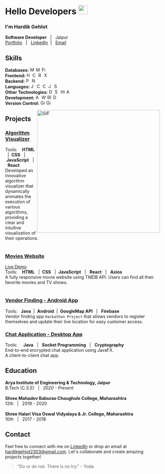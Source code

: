 # Hello Developers <img src="https://firebasestorage.googleapis.com/v0/b/hardikgehlot-portfolio.appspot.com/o/wink.gif?alt=media&token=c424546c-9905-4041-8e41-d1e024db91fc" width="30px">
### I'm Hardik Gehlot
**Software Developer** &nbsp; | &nbsp; Jaipur<br>
[Portfolio](https://hardikgehlot-portfolio.web.app/) &nbsp; | &nbsp;
[LinkedIn](https://www.linkedin.com/in/hardik-gehlot2303/)&nbsp; | &nbsp;
[Email](mailto:hardikgehlot2303@gmail.com)

## Skills

**Databases:**
<img src="https://firebasestorage.googleapis.com/v0/b/hardikgehlot-portfolio.appspot.com/o/mongodb.png?alt=media&token=1739d344-cdf4-466b-9114-9c8d030aa8a4" alt="MongoDB" width="15" height="15">
<img src="https://firebasestorage.googleapis.com/v0/b/hardikgehlot-portfolio.appspot.com/o/mysql.png?alt=media&token=e04c78e0-22e1-4983-a416-18ead0fd0f8c" alt="MySQL" width="15" height="15">
<img src="https://firebasestorage.googleapis.com/v0/b/hardikgehlot-portfolio.appspot.com/o/firebase.png?alt=media&token=a3ce3056-d46c-4e87-8928-f8073a7e4b33" alt="Firebase" width="15" height="15"><br>
**Frontend:**
<img src="https://firebasestorage.googleapis.com/v0/b/hardikgehlot-portfolio.appspot.com/o/html5.png?alt=media&token=2532ee08-fc89-44f8-9e5c-bb054d2daed5" alt="HTML" width="15" height="15">
<img src="https://firebasestorage.googleapis.com/v0/b/hardikgehlot-portfolio.appspot.com/o/css3.png?alt=media&token=642b560f-36ee-42db-a083-88dc9aae4e9b" alt="CSS" width="15" height="15">
<img src="https://firebasestorage.googleapis.com/v0/b/hardikgehlot-portfolio.appspot.com/o/react.png?alt=media&token=f3ee31c2-55f6-4d7b-87c9-78cbad6168e8" alt="React" width="15" height="15">
<img src="https://img.icons8.com/ultraviolet/40/xml.png" alt="XML" width="15" height="15"><br>
**Backend:**
<img src="https://firebasestorage.googleapis.com/v0/b/hardikgehlot-portfolio.appspot.com/o/php.svg?alt=media&token=9a0a745c-d16a-4ecd-a6e0-af47c639fa39" alt="PHP" width="15" height="15">
<img src="https://firebasestorage.googleapis.com/v0/b/hardikgehlot-portfolio.appspot.com/o/node-js.svg?alt=media&token=1b9e79f3-de16-4e96-ac14-2ffbe043337c" alt="NodeJs" width="15" height="15"><br>
**Languages:**
<img src="https://firebasestorage.googleapis.com/v0/b/hardikgehlot-portfolio.appspot.com/o/java.svg?alt=media&token=84634ab5-33de-4411-b528-b980ab6b1e2c" alt="Java" width="15" height="15">
<img src="https://img.icons8.com/fluency/48/c-plus-plus-logo.png" alt="C++" width="15" height="15">
<img src="https://img.icons8.com/color/48/c-programming.png" alt="C" width="15" height="15">
<img src="https://firebasestorage.googleapis.com/v0/b/hardikgehlot-portfolio.appspot.com/o/javascript.png?alt=media&token=7656d9fa-72bb-4dc5-9506-456fc15d7e4a" alt="JavaScript" width="15" height="15">
<img src="https://firebasestorage.googleapis.com/v0/b/hardikgehlot-portfolio.appspot.com/o/solidity.png?alt=media&token=421625fc-298b-4e0b-8662-59acb2cced4d" alt="Solidity" width="15" height="15"><br>
**Other Technologies:**
<img src="https://firebasestorage.googleapis.com/v0/b/hardikgehlot-portfolio.appspot.com/o/docker.svg?alt=media&token=15dd5f35-e5e6-4108-ac0b-9d0eb71f51d3" alt="Docker" width="15" height="15">
<img src="https://firebasestorage.googleapis.com/v0/b/hardikgehlot-portfolio.appspot.com/o/spring-boot.png?alt=media&token=7c6cddce-f051-4168-ab91-044130038ae0" alt="Spring" width="15" height="15">
<img src="https://firebasestorage.googleapis.com/v0/b/hardikgehlot-portfolio.appspot.com/o/hibernate.png?alt=media&token=15fc2bcc-c867-4766-b7ca-252a842920b8" alt="Hibernate" width="15" height="15">
<img src="https://img.icons8.com/parakeet/48/api-settings.png" alt="APIs" width="15" height="15"><br>
**Development:**
<img src="https://firebasestorage.googleapis.com/v0/b/hardikgehlot-portfolio.appspot.com/o/android.png?alt=media&token=1541de6d-7f48-4a6f-bc50-56609a56c7a7" alt="Android" width="15" height="15">
<img src="https://img.icons8.com/color/48/domain--v1.png" alt="Web" width="15" height="15">
<img src="https://firebasestorage.googleapis.com/v0/b/hardikgehlot-portfolio.appspot.com/o/blockchain.png?alt=media&token=5f588f4d-ca3d-423a-9585-4947b5dcac71" alt="Blockchain" width="15" height="15">
<img src="https://img.icons8.com/fluency/48/imac.png" alt="Desktop" width="15" height="15"><br>
**Version Control:** 
<img src="https://firebasestorage.googleapis.com/v0/b/hardikgehlot-portfolio.appspot.com/o/git.png?alt=media&token=5067be79-fccc-4717-874a-90777521a1d1" alt="Git" width="15" height="15">
<img src="https://img.icons8.com/glyph-neue/64/github.png" alt="GitHub" width="15" height="15">

<img align="right" alt="GIF" src="https://firebasestorage.googleapis.com/v0/b/hardikgehlot-portfolio.appspot.com/o/teddy.gif?alt=media&token=1bb2f9c4-1303-47c9-aa42-48119d8bb78c" width="400"/>

## Projects

### [**Algorithm Visualizer**](https://github.com/Hardik-Gehlot/Algorithm-Visualizer)
Tools:&nbsp; &nbsp; **HTML** &nbsp; | &nbsp;**CSS** &nbsp; | &nbsp;**JavaScript** &nbsp; | &nbsp; **React**<br>
Developed an innovative algorithm visualizer that dynamically animates the execution of various algorithms, providing a clear and intuitive visualization of their operations.<br><br>

### [**Movies Website**](https://github.com/Hardik-Gehlot/Movix)
[Live Demo](https://movix-jet.vercel.app/)<br>
Tools:&nbsp; &nbsp; **HTML** &nbsp; | &nbsp;**CSS** &nbsp; | &nbsp;**JavaScript** &nbsp; | &nbsp; **React** &nbsp; | &nbsp; **Axios**<br>
A fully responsive movie website using TMDB API. Users can find all their favorite movies and TV shows.<br><br>


### [**Vendor Finding - Android App**](https://github.com/Hardik-Gehlot/Vendors)
Tools:&nbsp; &nbsp;**Java** &nbsp;| &nbsp;**Android** &nbsp;| &nbsp;**GoogleMap API** &nbsp; | &nbsp; **Firebase**<br>
Vendor finding app `Hackathon Project` that allows vendors to register themselves and update their live location for easy customer access.

### [**Chat Application - Desktop App**](https://github.com/Hardik-Gehlot/Realtime-ChatApp)
Tools: &nbsp; &nbsp; **Java** &nbsp; | &nbsp; **Socket Programming** &nbsp; | &nbsp; **Cryptography**<br>
End-to-end encrypted chat application using JavaFX.<br>A client-to-client chat app.

## Education

**Arya Institute of Engineering & Technology, Jaipur** <br>B.Tech (C.S.E) &nbsp; | &nbsp; *2020 - Present*<br><br>
**Shree Mahadev Baburao Choughule College, Maharashtra** <br> 12th &nbsp; | &nbsp; 2019 - 2020<br><br>
**Shree Halari Visa Oswal Vidyalaya & Jr. College, Maharashtra** <br>10th &nbsp; | &nbsp; 2017 - 2018

## Contact

Feel free to connect with me on [LinkedIn](https://www.linkedin.com/in/hardik-gehlot2303/) or drop an email at [hardikgehlot2303@gmail.com](mailto:hardikgehlot2303@gmail.com). Let's collaborate and create amazing projects together!

> "Do or do not. There is no try." - Yoda

